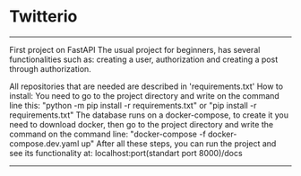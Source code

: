 # Twitterio
__________________________________________________________________________________________________________________________________________________________________________
First project on FastAPI
The usual project for beginners, has several functionalities such as: creating a user, authorization and creating a post through authorization.

All repositories that are needed are described in 'requirements.txt'
How to install:
    You need to go to the project directory and write on the command line this: "python -m pip install -r requirements.txt" or "pip install -r requirements.txt"
The database runs on a docker-compose, to create it you need to download docker, then go to the project directory and write the command on the command line:
    "docker-compose -f docker-compose.dev.yaml up"
After all these steps, you can run the project and see its functionality at: localhost:port(standart port 8000)/docs

__________________________________________________________________________________________________________________________________________________________________________
